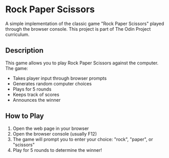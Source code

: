 # Rock Paper Scissors

A simple implementation of the classic game "Rock Paper Scissors" played through the browser console. This project is part of The Odin Project curriculum.

## Description

This game allows you to play Rock Paper Scissors against the computer. The game:
- Takes player input through browser prompts
- Generates random computer choices
- Plays for 5 rounds
- Keeps track of scores
- Announces the winner

## How to Play

1. Open the web page in your browser
2. Open the browser console (usually F12)
3. The game will prompt you to enter your choice: "rock", "paper", or "scissors"
4. Play for 5 rounds to determine the winner!
